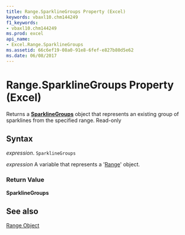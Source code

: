```yaml
---
title: Range.SparklineGroups Property (Excel)
keywords: vbaxl10.chm144249
f1_keywords:
- vbaxl10.chm144249
ms.prod: excel
api_name:
- Excel.Range.SparklineGroups
ms.assetid: 66c6ef19-08a0-91e8-6fef-e827b80d5e62
ms.date: 06/08/2017
---
```



# Range.SparklineGroups Property (Excel)

Returns a  **[SparklineGroups](Excel.SparklineGroups.md)** object that represents an existing group of sparklines from the specified range. Read-only


## Syntax

 _expression_. `SparklineGroups`

 _expression_ A variable that represents a '[Range](Excel.Range(objec).md)' object.


### Return Value

 **SparklineGroups**


## See also


[Range Object](Excel.Range(objec).md)

